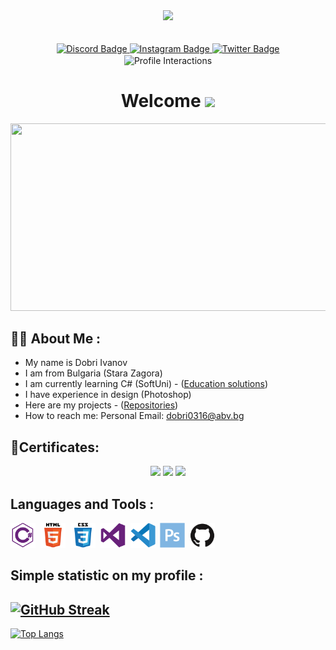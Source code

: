 <div id="header" align="center">
  <img src="https://cdn.discordapp.com/attachments/837093180783722536/1019666918602444850/laptop-illustration-2-removebg-preview.png" width="150"/>
  <div id="badges">
    <br></br>
  <a href="https://discord.gg/xvDJm8mEjA">
    <img src="https://img.shields.io/badge/Discord-blue?style=for-the-badge&logo=discord&logoColor=white" alt="Discord Badge"/>
  </a>
  <a href="https://www.instagram.com/dobri_.ivanov/?hl=bg">
    <img src="https://img.shields.io/badge/Instagram-critical?style=for-the-badge&logo=instagram&logoColor=white" alt="Instagram Badge"/>
  </a>
  <a href="https://twitter.com/dobri_iivanov">
    <img src="https://img.shields.io/badge/Twitter-blue?style=for-the-badge&logo=twitter&logoColor=white" alt="Twitter Badge"/>
  </a>
  </div>
    <img width = "11%" align = "center" src="https://komarev.com/ghpvc/?username=dobri-ivanov&style=flat-square&color=blue" alt="Profile Interactions"/>
  
  
  
</div>
<h1 align="center" >
  Welcome
  <img src="https://media.giphy.com/media/hvRJCLFzcasrR4ia7z/giphy.gif" width="35px"/>
</h1>

 
 <div id = "banner" align="center">
  <img src="https://media.giphy.com/media/dWesBcTLavkZuG35MI/giphy.gif" width="600" height="300"/>
</div>

## :man_technologist: About Me :
 - My name is Dobri Ivanov
 - I am from Bulgaria (Stara Zagora)
 - I am currently learning C# (SoftUni) - ([Education solutions](https://github.com/dobri-ivanov/Coding-SoftUni-CSharp))
 - I have experience in design (Photoshop)
 - Here are my projects - ([Repositories](https://github.com/dobri-ivanov?tab=repositories))
 - How to reach me:  Personal Email: dobri0316@abv.bg

## 📑Certificates:
 <div align="center">
  <img src="https://cdn.discordapp.com/attachments/837093180783722536/1019654580847517778/124984.jpg" width="30%"/>
  <img src="https://media.discordapp.net/attachments/837093180783722536/1019654894346580048/139379.jpg" width="30%"/>
  <img src="https://cdn.discordapp.com/attachments/837093180783722536/1034831429756010627/144009.jpg" width="30%"/>
</div>

## Languages and Tools :
<div>
  <img src="https://github.com/devicons/devicon/blob/master/icons/csharp/csharp-line.svg" title="CSharp" alt="CSharp" width="40" height="40"/>&nbsp;
  <img src="https://github.com/devicons/devicon/blob/master/icons/html5/html5-original-wordmark.svg" title="HTML" alt="HTML" width="40" height="40"/>&nbsp;
  <img src="https://github.com/devicons/devicon/blob/master/icons/css3/css3-original-wordmark.svg" title="CSS" alt="CSS" width="40" height="40"/>&nbsp;
  <img src="https://github.com/devicons/devicon/blob/master/icons/visualstudio/visualstudio-plain.svg" title="Visual Studio" alt="VS" width="40" height="40"/>&nbsp;
  <img src="https://github.com/devicons/devicon/blob/master/icons/vscode/vscode-original.svg" title="VSCode" alt="VSCode" width="40" height="40"/>&nbsp;
  <img src="https://github.com/devicons/devicon/blob/master/icons/photoshop/photoshop-plain.svg"  title="Photoshop" alt="PS" width="40" height="40"/>&nbsp;
  <img src="https://github.com/devicons/devicon/blob/master/icons/github/github-original.svg" title="Github" alt="GITHUB" width="40" height="40"/>&nbsp;
</div>

## Simple statistic on my profile :
[![GitHub Streak](http://github-readme-streak-stats.herokuapp.com?user=dobri-ivanov&theme=blueberry&background=000000)](https://git.io/streak-stats)
  -
[![Top Langs](https://github-readme-stats.vercel.app/api/top-langs/?username=dobri-ivanov)](https://github.com/anuraghazra/github-readme-stats)
